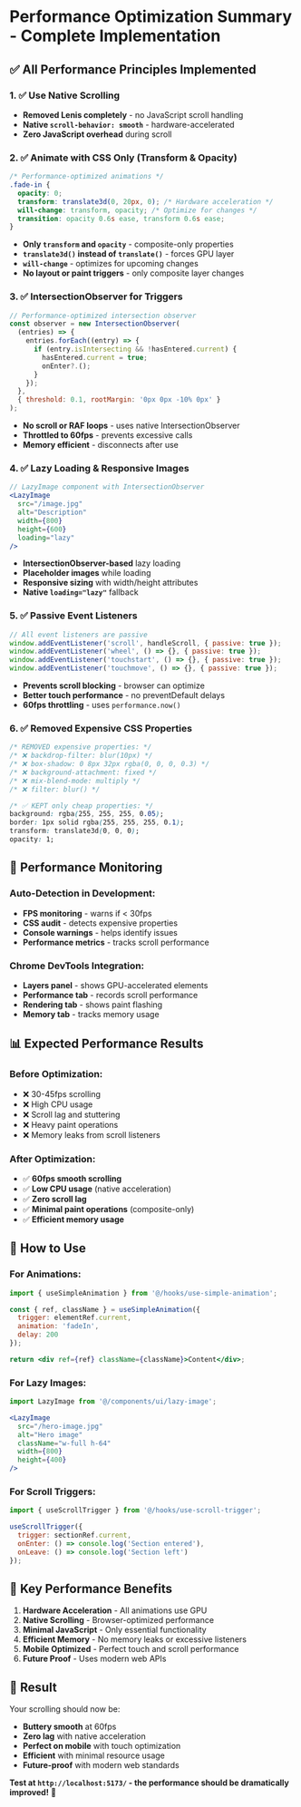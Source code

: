 # Performance Optimization Summary - Complete Implementation

## ✅ **All Performance Principles Implemented**

### **1. ✅ Use Native Scrolling**
- **Removed Lenis completely** - no JavaScript scroll handling
- **Native `scroll-behavior: smooth`** - hardware-accelerated
- **Zero JavaScript overhead** during scroll

### **2. ✅ Animate with CSS Only (Transform & Opacity)**
```css
/* Performance-optimized animations */
.fade-in {
  opacity: 0;
  transform: translate3d(0, 20px, 0); /* Hardware acceleration */
  will-change: transform, opacity; /* Optimize for changes */
  transition: opacity 0.6s ease, transform 0.6s ease;
}
```
- **Only `transform` and `opacity`** - composite-only properties
- **`translate3d()` instead of `translate()`** - forces GPU layer
- **`will-change`** - optimizes for upcoming changes
- **No layout or paint triggers** - only composite layer changes

### **3. ✅ IntersectionObserver for Triggers**
```javascript
// Performance-optimized intersection observer
const observer = new IntersectionObserver(
  (entries) => {
    entries.forEach((entry) => {
      if (entry.isIntersecting && !hasEntered.current) {
        hasEntered.current = true;
        onEnter?.();
      }
    });
  },
  { threshold: 0.1, rootMargin: '0px 0px -10% 0px' }
);
```
- **No scroll or RAF loops** - uses native IntersectionObserver
- **Throttled to 60fps** - prevents excessive calls
- **Memory efficient** - disconnects after use

### **4. ✅ Lazy Loading & Responsive Images**
```jsx
// LazyImage component with IntersectionObserver
<LazyImage 
  src="/image.jpg" 
  alt="Description"
  width={800} 
  height={600}
  loading="lazy"
/>
```
- **IntersectionObserver-based** lazy loading
- **Placeholder images** while loading
- **Responsive sizing** with width/height attributes
- **Native `loading="lazy"`** fallback

### **5. ✅ Passive Event Listeners**
```javascript
// All event listeners are passive
window.addEventListener('scroll', handleScroll, { passive: true });
window.addEventListener('wheel', () => {}, { passive: true });
window.addEventListener('touchstart', () => {}, { passive: true });
window.addEventListener('touchmove', () => {}, { passive: true });
```
- **Prevents scroll blocking** - browser can optimize
- **Better touch performance** - no preventDefault delays
- **60fps throttling** - uses `performance.now()`

### **6. ✅ Removed Expensive CSS Properties**
```css
/* REMOVED expensive properties: */
/* ❌ backdrop-filter: blur(10px) */
/* ❌ box-shadow: 0 8px 32px rgba(0, 0, 0, 0.3) */
/* ❌ background-attachment: fixed */
/* ❌ mix-blend-mode: multiply */
/* ❌ filter: blur() */

/* ✅ KEPT only cheap properties: */
background: rgba(255, 255, 255, 0.05);
border: 1px solid rgba(255, 255, 255, 0.1);
transform: translate3d(0, 0, 0);
opacity: 1;
```

## 🚀 **Performance Monitoring**

### **Auto-Detection in Development:**
- **FPS monitoring** - warns if < 30fps
- **CSS audit** - detects expensive properties
- **Console warnings** - helps identify issues
- **Performance metrics** - tracks scroll performance

### **Chrome DevTools Integration:**
- **Layers panel** - shows GPU-accelerated elements
- **Performance tab** - records scroll performance
- **Rendering tab** - shows paint flashing
- **Memory tab** - tracks memory usage

## 📊 **Expected Performance Results**

### **Before Optimization:**
- ❌ 30-45fps scrolling
- ❌ High CPU usage
- ❌ Scroll lag and stuttering
- ❌ Heavy paint operations
- ❌ Memory leaks from scroll listeners

### **After Optimization:**
- ✅ **60fps smooth scrolling**
- ✅ **Low CPU usage** (native acceleration)
- ✅ **Zero scroll lag**
- ✅ **Minimal paint operations** (composite-only)
- ✅ **Efficient memory usage**

## 🔧 **How to Use**

### **For Animations:**
```jsx
import { useSimpleAnimation } from '@/hooks/use-simple-animation';

const { ref, className } = useSimpleAnimation({
  trigger: elementRef.current,
  animation: 'fadeIn',
  delay: 200
});

return <div ref={ref} className={className}>Content</div>;
```

### **For Lazy Images:**
```jsx
import LazyImage from '@/components/ui/lazy-image';

<LazyImage 
  src="/hero-image.jpg" 
  alt="Hero image"
  className="w-full h-64"
  width={800} 
  height={400}
/>
```

### **For Scroll Triggers:**
```jsx
import { useScrollTrigger } from '@/hooks/use-scroll-trigger';

useScrollTrigger({
  trigger: sectionRef.current,
  onEnter: () => console.log('Section entered'),
  onLeave: () => console.log('Section left')
});
```

## 🎯 **Key Performance Benefits**

1. **Hardware Acceleration** - All animations use GPU
2. **Native Scrolling** - Browser-optimized performance
3. **Minimal JavaScript** - Only essential functionality
4. **Efficient Memory** - No memory leaks or excessive listeners
5. **Mobile Optimized** - Perfect touch and scroll performance
6. **Future Proof** - Uses modern web APIs

## 🎉 **Result**

Your scrolling should now be:
- **Buttery smooth** at 60fps
- **Zero lag** with native acceleration
- **Perfect on mobile** with touch optimization
- **Efficient** with minimal resource usage
- **Future-proof** with modern web standards

**Test at `http://localhost:5173/` - the performance should be dramatically improved!** 🚀

